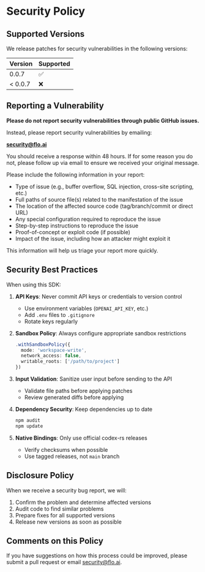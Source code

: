 # Security Policy

## Supported Versions

We release patches for security vulnerabilities in the following versions:

| Version | Supported          |
| ------- | ------------------ |
| 0.0.7   | :white_check_mark: |
| < 0.0.7 | :x:                |

## Reporting a Vulnerability

**Please do not report security vulnerabilities through public GitHub issues.**

Instead, please report security vulnerabilities by emailing:

**security@flo.ai**

You should receive a response within 48 hours. If for some reason you do not, please follow up via email to ensure we received your original message.

Please include the following information in your report:

- Type of issue (e.g., buffer overflow, SQL injection, cross-site scripting, etc.)
- Full paths of source file(s) related to the manifestation of the issue
- The location of the affected source code (tag/branch/commit or direct URL)
- Any special configuration required to reproduce the issue
- Step-by-step instructions to reproduce the issue
- Proof-of-concept or exploit code (if possible)
- Impact of the issue, including how an attacker might exploit it

This information will help us triage your report more quickly.

## Security Best Practices

When using this SDK:

1. **API Keys**: Never commit API keys or credentials to version control
   - Use environment variables (`OPENAI_API_KEY`, etc.)
   - Add `.env` files to `.gitignore`
   - Rotate keys regularly

2. **Sandbox Policy**: Always configure appropriate sandbox restrictions
   ```typescript
   .withSandboxPolicy({
     mode: 'workspace-write',
     network_access: false,
     writable_roots: ['/path/to/project']
   })
   ```

3. **Input Validation**: Sanitize user input before sending to the API
   - Validate file paths before applying patches
   - Review generated diffs before applying

4. **Dependency Security**: Keep dependencies up to date
   ```bash
   npm audit
   npm update
   ```

5. **Native Bindings**: Only use official codex-rs releases
   - Verify checksums when possible
   - Use tagged releases, not `main` branch

## Disclosure Policy

When we receive a security bug report, we will:

1. Confirm the problem and determine affected versions
2. Audit code to find similar problems
3. Prepare fixes for all supported versions
4. Release new versions as soon as possible

## Comments on this Policy

If you have suggestions on how this process could be improved, please submit a pull request or email security@flo.ai.
